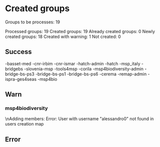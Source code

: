 # Created groups

Groups to be processes: 19

Processed groups: 19
Created groups: 19
Already created groups: 0
Newly created groups: 18
Created with warning: 1
Not created: 0

## Success

-basset-med
-cnr-irbim
-cnr-ismar
-hatch-admin
-hatch
-msp_italy
-bridgebs
-slovenia-msp
-tools4msp
-corila
-msp4biodiversity-admin
-bridge-bs-ps3
-bridge-bs-ps1
-bridge-bs-ps6
-cerema
-remap-admin
-ispra-ges4seas
-msp4bio

## Warn

### msp4biodiversity
\nAdding members: Error: User with username "alessandro0" not found in users creation map

## Error
